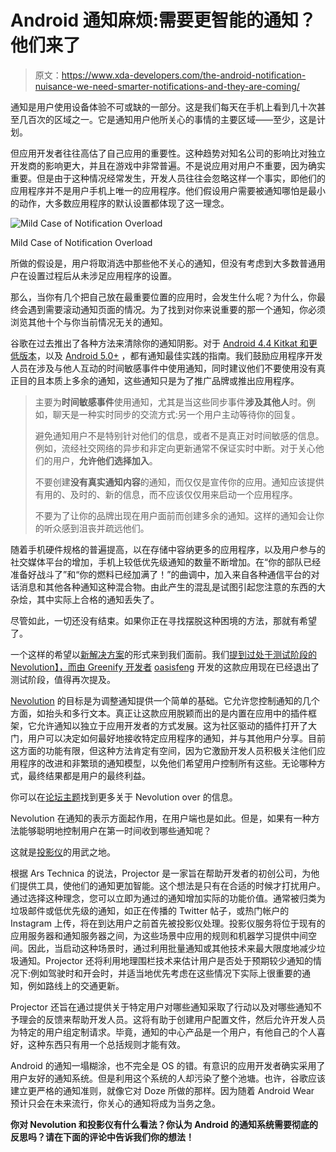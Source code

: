# Android 通知麻烦:需要更智能的通知？他们来了

> 原文：<https://www.xda-developers.com/the-android-notification-nuisance-we-need-smarter-notifications-and-they-are-coming/>

通知是用户使用设备体验不可或缺的一部分。这是我们每天在手机上看到几十次甚至几百次的区域之一。它是通知用户他所关心的事情的主要区域——至少，这是计划。

但应用开发者往往高估了自己应用的重要性。这种趋势对知名公司的影响比对独立开发商的影响更大，并且在游戏中非常普遍。不是说应用对用户不重要，因为确实重要。但是由于这种情况经常发生，开发人员往往会忽略这样一个事实，即他们的应用程序并不是用户手机上唯一的应用程序。他们假设用户需要被通知哪怕是最小的动作，大多数应用程序的默认设置都体现了这一理念。

 <picture>![Mild Case of Notification Overload](img/cded6a00e75f57f3cc0933c29cb76308.png)</picture> 

Mild Case of Notification Overload

所做的假设是，用户将取消选中那些他不关心的通知，但没有考虑到大多数普通用户在设置过程后从未涉足应用程序的设置。

那么，当你有几个把自己放在最重要位置的应用时，会发生什么呢？为什么，你最终会遇到需要滚动通知页面的情况。为了找到对你来说重要的那一个通知，你必须浏览其他十个与你当前情况无关的通知。

谷歌在过去推出了各种方法来清除你的通知阴影。对于 [Android 4.4 Kitkat 和更低版本](http://developer.android.com/design/patterns/notifications_k.html)，以及 [Android 5.0+](http://developer.android.com/design/patterns/notifications.html) ，都有通知最佳实践的指南。我们鼓励应用程序开发人员在涉及与他人互动的时间敏感事件中使用通知，同时建议他们不要使用没有真正目的且本质上多余的通知，这些通知只是为了推广品牌或推出应用程序。

> 主要为**时间敏感事件**使用通知，尤其是当这些同步事件**涉及其他人**时。例如，聊天是一种实时同步的交流方式:另一个用户主动等待你的回复。
> 
> 避免通知用户不是特别针对他们的信息，或者不是真正对时间敏感的信息。例如，流经社交网络的异步和非定向更新通常不保证实时中断。对于关心他们的用户，**允许他们选择加入**。
> 
> 不要创建**没有真实通知内容**的通知，而仅仅是宣传你的应用。通知应该提供有用的、及时的、新的信息，而不应该仅仅用来启动一个应用程序。
> 
> 不要为了让你的品牌出现在用户面前而创建多余的通知。这样的通知会让你的听众感到沮丧并疏远他们。

随着手机硬件规格的普遍提高，以在存储中容纳更多的应用程序，以及用户参与的社交媒体平台的增加，手机上较低优先级通知的数量不断增加。在“你的部队已经准备好战斗了”和“你的燃料已经加满了！”的曲调中，加入来自各种通信平台的对话消息和其他各种通知这种混合物。由此产生的混乱是试图引起您注意的东西的大杂烩，其中实际上合格的通知丢失了。

尽管如此，一切还没有结束。如果你正在寻找摆脱这种困境的方法，那就有希望了。

一个这样的希望以[新解决方案](https://play.google.com/store/apps/details?id=com.oasisfeng.nevo)的形式来到我们面前。我们[提到过处于测试阶段的 Nevolution】，而由 Greenify 开发者](http://www.xda-developers.com/xda-external-link/greenify-dev-wants-to-evolve-androids-notifications-with-nevolution/) [oasisfeng](http://forum.xda-developers.com/member.php?u=4376588) 开发的这款应用现在已经退出了测试阶段，值得再次提及。

[Nevolution](http://forum.xda-developers.com/android/apps-games/nevolution-platform-to-evolve-android-t3305999) 的目标是为调整通知提供一个简单的基础。它允许您控制通知的几个方面，如抬头和多行文本。真正让这款应用脱颖而出的是内置在应用中的插件框架，它允许通知以独立于应用开发者的方式发展。这为社区驱动的插件打开了大门，用户可以决定如何最好地接收特定应用程序的通知，并与其他用户分享。目前这方面的功能有限，但这种方法肯定有空间，因为它激励开发人员积极关注他们应用程序的改进和非繁琐的通知模型，以免他们希望用户控制所有这些。无论哪种方式，最终结果都是用户的最终利益。

你可以在[论坛主题](http://forum.xda-developers.com/android/apps-games/nevolution-platform-to-evolve-android-t3305999)找到更多关于 Nevolution over 的信息。

Nevolution 在通知的表示方面起作用，在用户端也是如此。但是，如果有一种方法能够聪明地控制用户在第一时间收到哪些通知呢？

这就是[投影仪](https://www.projector.com/)的用武之地。

根据 Ars Technica 的说法，Projector 是一家旨在帮助开发者的初创公司，为他们提供工具，使他们的通知更加智能。这个想法是只有在合适的时候才打扰用户。通过选择这种理念，您可以立即为通过的通知增加实际的功能价值。通常被归类为垃圾邮件或低优先级的通知，如正在传播的 Twitter 帖子，或热门帐户的 Instagram 上传，将在到达用户之前首先被投影仪处理。投影仪服务将位于现有的应用服务器和通知服务器之间，为这些场景中应用的规则和机器学习提供中间空间。因此，当启动这种场景时，通过利用批量通知或其他技术来最大限度地减少垃圾通知。Projector 还将利用地理围栏技术来估计用户是否处于预期较少通知的情况下:例如驾驶时和开会时，并适当地优先考虑在这些情况下实际上很重要的通知，例如路线上的交通更新。

Projector 还旨在通过提供关于特定用户对哪些通知采取了行动以及对哪些通知不予理会的反馈来帮助开发人员。这将有助于创建用户配置文件，然后允许开发人员为特定的用户组定制请求。毕竟，通知的中心产品是一个用户，有他自己的个人喜好，这种东西只有用一个总括规则才能有效。

Android 的通知一塌糊涂，也不完全是 OS 的错。有意识的应用开发者确实采用了用户友好的通知系统。但是利用这个系统的人却污染了整个池塘。也许，谷歌应该建立更严格的通知准则，就像它对 Doze 所做的那样。因为随着 Android Wear 预计只会在未来流行，你关心的通知将成为当务之急。

**你对 Nevolution 和投影仪有什么看法？你认为 Android 的通知系统需要彻底的反思吗？请在下面的评论中告诉我们你的想法！**